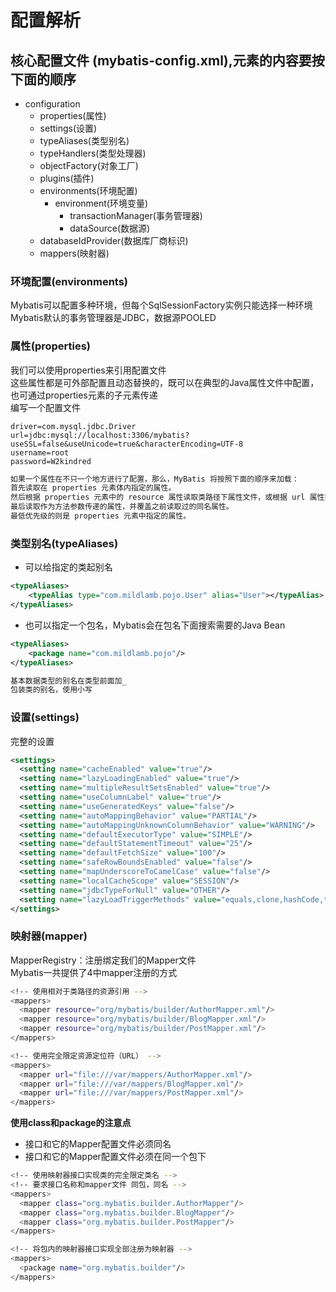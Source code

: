 # 配置解析
## 核心配置文件 (mybatis-config.xml),元素的内容要按下面的顺序
- configuration
  - properties(属性)
  - settings(设置)
  - typeAliases(类型别名)
  - typeHandlers(类型处理器)
  - objectFactory(对象工厂)
  - plugins(插件)
  - environments(环境配置)
    - environment(环境变量)
      - transactionManager(事务管理器)
      - dataSource(数据源)
  - databaseIdProvider(数据库厂商标识)
  - mappers(映射器)

### 环境配置(environments)
Mybatis可以配置多种环境，但每个SqlSessionFactory实例只能选择一种环境   
Mybatis默认的事务管理器是JDBC，数据源POOLED  

### 属性(properties)
我们可以使用properties来引用配置文件    
这些属性都是可外部配置且动态替换的，既可以在典型的Java属性文件中配置，也可通过properties元素的子元素传递  
编写一个配置文件  
```properties
driver=com.mysql.jdbc.Driver
url=jdbc:mysql://localhost:3306/mybatis?useSSL=false&useUnicode=true&characterEncoding=UTF-8
username=root
password=W2kindred
```
```bash
如果一个属性在不只一个地方进行了配置，那么，MyBatis 将按照下面的顺序来加载：  
首先读取在 properties 元素体内指定的属性。  
然后根据 properties 元素中的 resource 属性读取类路径下属性文件，或根据 url 属性指定的路径读取属性文件，并覆盖之前读取过的同名属性。  
最后读取作为方法参数传递的属性，并覆盖之前读取过的同名属性。  
最低优先级的则是 properties 元素中指定的属性。
```

### 类型别名(typeAliases)
- 可以给指定的类起别名
```xml
<typeAliases>
    <typeAlias type="com.mildlamb.pojo.User" alias="User"></typeAlias>
</typeAliases>
```
- 也可以指定一个包名，Mybatis会在包名下面搜索需要的Java Bean
```xml
<typeAliases>
    <package name="com.mildlamb.pojo"/>
</typeAliases>
```
```bash
基本数据类型的别名在类型前面加_ 
包装类的别名，使用小写
```

### 设置(settings)
完整的设置  
```xml
<settings>
  <setting name="cacheEnabled" value="true"/>
  <setting name="lazyLoadingEnabled" value="true"/>
  <setting name="multipleResultSetsEnabled" value="true"/>
  <setting name="useColumnLabel" value="true"/>
  <setting name="useGeneratedKeys" value="false"/>
  <setting name="autoMappingBehavior" value="PARTIAL"/>
  <setting name="autoMappingUnknownColumnBehavior" value="WARNING"/>
  <setting name="defaultExecutorType" value="SIMPLE"/>
  <setting name="defaultStatementTimeout" value="25"/>
  <setting name="defaultFetchSize" value="100"/>
  <setting name="safeRowBoundsEnabled" value="false"/>
  <setting name="mapUnderscoreToCamelCase" value="false"/>
  <setting name="localCacheScope" value="SESSION"/>
  <setting name="jdbcTypeForNull" value="OTHER"/>
  <setting name="lazyLoadTriggerMethods" value="equals,clone,hashCode,toString"/>
</settings>
```

### 映射器(mapper)
MapperRegistry：注册绑定我们的Mapper文件  
Mybatis一共提供了4中mapper注册的方式
```bash
<!-- 使用相对于类路径的资源引用 -->
<mappers>
  <mapper resource="org/mybatis/builder/AuthorMapper.xml"/>
  <mapper resource="org/mybatis/builder/BlogMapper.xml"/>
  <mapper resource="org/mybatis/builder/PostMapper.xml"/>
</mappers>
```
```bash
<!-- 使用完全限定资源定位符（URL） -->
<mappers>
  <mapper url="file:///var/mappers/AuthorMapper.xml"/>
  <mapper url="file:///var/mappers/BlogMapper.xml"/>
  <mapper url="file:///var/mappers/PostMapper.xml"/>
</mappers>
```
**使用class和package的注意点**  
- 接口和它的Mapper配置文件必须同名
- 接口和它的Mapper配置文件必须在同一个包下
```bash
<!-- 使用映射器接口实现类的完全限定类名 -->
<!-- 要求接口名称和mapper文件 同包，同名 -->
<mappers>
  <mapper class="org.mybatis.builder.AuthorMapper"/>
  <mapper class="org.mybatis.builder.BlogMapper"/>
  <mapper class="org.mybatis.builder.PostMapper"/>
</mappers>
```
```bash
<!-- 将包内的映射器接口实现全部注册为映射器 -->
<mappers>
  <package name="org.mybatis.builder"/>
</mappers>
```
